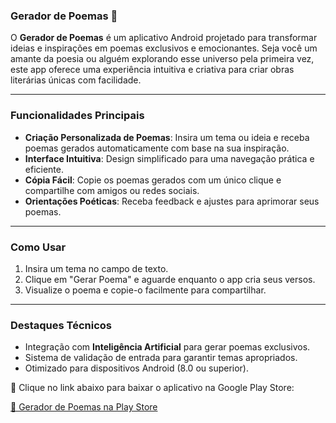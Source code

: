 ### **Gerador de Poemas 📜**  

O **Gerador de Poemas** é um aplicativo Android projetado para transformar ideias e inspirações em poemas exclusivos e emocionantes. Seja você um amante da poesia ou alguém explorando esse universo pela primeira vez, este app oferece uma experiência intuitiva e criativa para criar obras literárias únicas com facilidade.  

---

### **Funcionalidades Principais**  
- **Criação Personalizada de Poemas**: Insira um tema ou ideia e receba poemas gerados automaticamente com base na sua inspiração.  
- **Interface Intuitiva**: Design simplificado para uma navegação prática e eficiente.  
- **Cópia Fácil**: Copie os poemas gerados com um único clique e compartilhe com amigos ou redes sociais.  
- **Orientações Poéticas**: Receba feedback e ajustes para aprimorar seus poemas.  

---

### **Como Usar**  
1. Insira um tema no campo de texto.  
2. Clique em "Gerar Poema" e aguarde enquanto o app cria seus versos.  
3. Visualize o poema e copie-o facilmente para compartilhar.  

---

### **Destaques Técnicos**  
- Integração com **Inteligência Artificial** para gerar poemas exclusivos.  
- Sistema de validação de entrada para garantir temas apropriados.  
- Otimizado para dispositivos Android (8.0 ou superior).  

🌟 Clique no link abaixo para baixar o aplicativo na Google Play Store:  

[📲 Gerador de Poemas na Play Store](https://play.google.com/store/apps/details?id=com.seupacote.aplicativo)  
